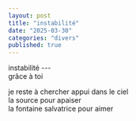 ```yaml
---
layout: post
title: "instabilité"
date: "2025-03-30"
categories: "divers"
published: true
---
```



instabilité ---  
grâce à toi  

je reste à chercher appui dans le ciel  
la source pour apaiser  
la fontaine salvatrice pour aimer  
